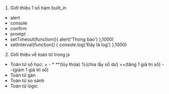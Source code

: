 1. Giới thiệu 1 số hàm built_in
- alert
- console
- confirm
- prompt
- setTimeout(function(){
    alert('Thong bao')
},1000)
- setInterval(function() {
    console.log('Đây là log')
},1000)
2. Giới thiệu về toán tử trong js
- Toán tử số học: + - *  **(lũy thừa) %(chia lấy số dư) ++(tăng 1 giá trị số) --(giảm 1 giá trị số)
- Toán tử gán
- Toán tử so sánh
- Toán tử logic